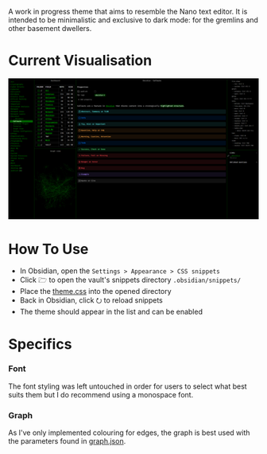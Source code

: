 A work in progress theme that aims to resemble the Nano text editor. It is intended to be minimalistic and exclusive to dark mode: for the gremlins and other basement dwellers.
# Current Visualisation
![Visualisation](https://github.com/DarkKooky/obsidian-styling/blob/main/Example.png)
# How To Use
- In Obsidian, open the `Settings > Appearance > CSS snippets`
- Click 🗁 to open the vault's snippets directory `.obsidian/snippets/`
- Place the [theme.css](https://github.com/DarkKooky/obsidian-styling/blob/main/theme.css) into the opened directory
- Back in Obsidian, click ⭮ to reload snippets
- The theme should appear in the list and can be enabled
# Specifics
### Font
The font styling was left untouched in order for users to select what best suits them but I do recommend using a monospace font.
### Graph
As I've only implemented colouring for edges, the graph is best used with the parameters found in [graph.json](https://github.com/DarkKooky/obsidian-styling/blob/main/graph.json).